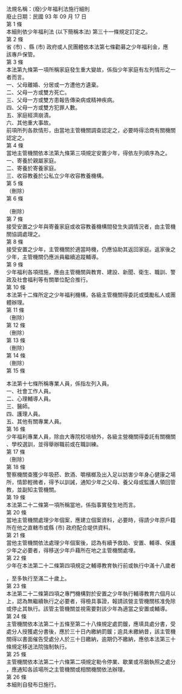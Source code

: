 法規名稱：(廢)少年福利法施行細則  
廢止日期：民國 93 年 09 月 17 日  
第 1 條  
本細則依少年福利法 (以下簡稱本法) 第三十一條規定訂定之。  
第 2 條  
省 (市) 、縣 (市) 政府或人民團體依本法第七條勸募之少年福利金，應  
該專戶保管。  
第 3 條  
本法第九條第一項所稱家庭發生重大變故，係指少年家庭有左列情形之一  
者而言。  
一、父母離婚、分居或一方遭他方遺棄。  
二、父母一方或雙方死亡。  
三、父母一方或雙方患報告傳染病或精神疾病。  
四、父母一方或雙方犯罪人數。  
五、家庭經濟崩漬。  
六、其他重大事故。  
前項所列各款情形，由當地主管機關調查認定之，必要時得洽商有關機關  
認定之。  
第 4 條  
當地主管機關依本法第九條第三項規定安置少年，得依左列順序為之。  
一、寄養於親屬家庭。  
二、寄養於寄養家庭。  
三、收容教養於公私立少年收容教養機構。  
第 5 條  
（刪除）  
第 6 條  


（刪除）  
第 7 條  
接受安置之少年與寄養家庭或收容教養機構間發生失調情況者，由主管機  
關協調處理之。  
第 8 條  
接受安置之少年，主管機關於適當時機，仍應協助其返回家庭。返家後之  
少年，主管機關仍應派員繼續追蹤輔導。  
第 9 條  
少年福利各項措施，應由主管機關與教育、建設、新聞、衛生、職訓、警  
政及社會福利等有關單位配合推行。  
第 10 條  
本法第十二條所定之少年福利機構，各級主管機關得委託或獎勵私人或團  
體辦理。  
第 11 條  
（刪除）  
第 12 條  
（刪除）  
第 13 條  
（刪除）  
第 14 條  
（刪除）  
第 15 條  


本法第十七條所稱專業人員，係指左列入員。  
一、社會工作人員。  
二、心理輔導人員。  
三、醫師。  
四、護理人員。  
五、其他有關專業人員。  
第 16 條  
少年福利專業人員，除由大專院校培植外，各級主營機關得委託有關機關  
、學校選訓，並得舉辦職前或在職訓練。  
第 17 條  
（刪除）  
第 18 條  
警察機關查獲少年吸菸、飲酒、嚼檳榔及出入足以妨害少年身心健康之場  
所，情節輕微者，得予以訓誡，通知少年之父母、養父母或監護人領回管  
教，並副知主管機關。  
第 19 條  
本法第二十二條第一項所稱當地，係指事實發生地而言。  
第 20 條  
當地主管機關處理少年個案，應建立個案資料，必要時，得請少年原戶籍  
所在他之直轄市或縣 (市) 政府配合堤供資料。  
第 21 條  
當他主管機關依法處理少年個案後，認為有續予救助、安置、輔導、保護  
少年之必要者，得移送少年戶藉所在地之主管機關處埋。  
第 22 條  
少年在本法第二十二條第四項規定之輔導教育執行前或執行中滿十八歲者  


，至多執行至滿二十歲上。  
第 23 條  
本法第二十二條第四項之專門機構對於安置之少年執行輔導教育六個月以  
上，認為無繼續執行之必要者，得檢具事證，報請該營主管機關核准免除  
或停止其執行。該管主管機關並視需要對該少年為適當之安置或輔導。  
第 24 條  
主管機關依本法第二十五條至第二十八條規定處罰鍰，應填具處分書，受  
處分人授獲處分書後，應於三十日內繳納罰鍰；逾具未繳納昔，該主管機  
關得以書面催告受處分人於三十日繳納，逾期仍不繳納，應依本法第三十  
條規定移送法院強制執行。  
第 25 條  
主管機關依本法第二十六條第二項規定勒令停業、歇業或吊銷執照之處分  
，應通知各該場所之主管機關或相關機關依法辦理。  
第 26 條  
本細則自發布日施行。  


